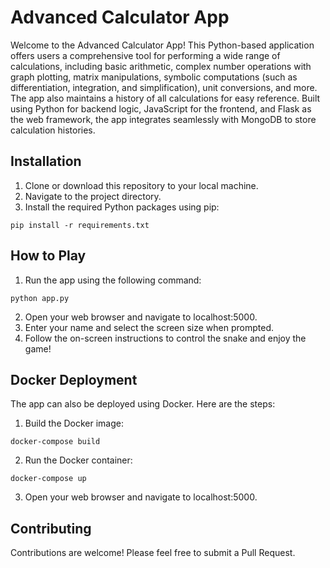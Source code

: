 # Advanced Calculator App

Welcome to the Advanced Calculator App! This Python-based application offers users a comprehensive tool for performing a wide range of calculations, including basic arithmetic, complex number operations with graph plotting, matrix manipulations, symbolic computations (such as differentiation, integration, and simplification), unit conversions, and more. The app also maintains a history of all calculations for easy reference. Built using Python for backend logic, JavaScript for the frontend, and Flask as the web framework, the app integrates seamlessly with MongoDB to store calculation histories.

## Installation

1. Clone or download this repository to your local machine.
2. Navigate to the project directory.
3. Install the required Python packages using pip:


```
pip install -r requirements.txt
```

## How to Play

1. Run the app using the following command:

```
python app.py
```

2. Open your web browser and navigate to localhost:5000.
3. Enter your name and select the screen size when prompted.
4. Follow the on-screen instructions to control the snake and enjoy the game!

## Docker Deployment

The app can also be deployed using Docker. Here are the steps:

1. Build the Docker image:

```
docker-compose build
```

2. Run the Docker container:

```
docker-compose up
```

3. Open your web browser and navigate to localhost:5000.

## Contributing

Contributions are welcome! Please feel free to submit a Pull Request.

